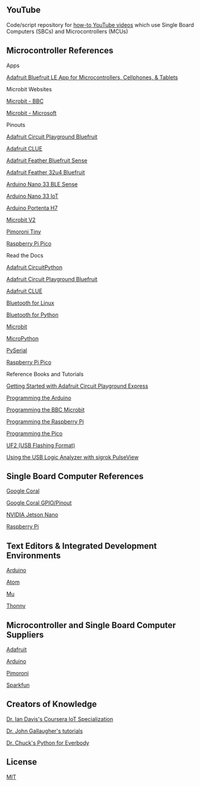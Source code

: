 ## YouTube

Code/script repository for [how-to YouTube videos](https://www.youtube.com/channel/UCDuWq2wFqeVII1KC7grySRg) which use Single Board Computers (SBCs) and Microcontrollers (MCUs)

## Microcontroller References

Apps

  [Adafruit Bluefruit LE App for Microcontrollers, Cellphones, & Tablets](https://learn.adafruit.com/bluefruit-le-connect)

Microbit Websites

  [Microbit - BBC](https://microbit.org)

  [Microbit - Microsoft](https://makecode.microbit.org)

Pinouts

   [Adafruit Circuit Playground Bluefruit](https://github.com/AnchorageBot/YouTube/blob/master/pinoutCPB.pdf)

   [Adafruit CLUE](https://github.com/AnchorageBot/YouTube/blob/master/pinoutCLUE.pdf)

   [Adafruit Feather Bluefruit Sense](https://github.com/AnchorageBot/YouTube/blob/master/pinoutFeatherSense.pdf)

   [Adafruit Feather 32u4 Bluefruit](https://github.com/AnchorageBot/YouTube/blob/master/pinoutBlueFeather32copy.png)

   [Arduino Nano 33 BLE Sense](https://github.com/AnchorageBot/YouTube/blob/master/pinoutNANO33sense.pdf)

   [Arduino Nano 33 IoT](https://github.com/AnchorageBot/YouTube/blob/master/pinoutNANO33IoT.pdf)

   [Arduino Portenta H7](https://github.com/AnchorageBot/YouTube/blob/master/pinoutPortentaH7.pdf)
  
   [Microbit V2](https://github.com/AnchorageBot/YouTube/blob/master/pinoutMicrobitV2.pdf)

   [Pimoroni Tiny](https://github.com/AnchorageBot/YouTube/blob/master/pinoutTiny.png)
  
   [Raspberry Pi Pico](https://github.com/AnchorageBot/YouTube/blob/master/pinoutPico.pdf)

Read the Docs

  [Adafruit CircuitPython](https://docs.circuitpython.org/en/latest/docs/index.html)

  [Adafruit Circuit Playground Bluefruit](https://docs.circuitpython.org/projects/circuitplayground/en/5.0.5/index.html)
  
  [Adafruit CLUE](https://docs.circuitpython.org/projects/clue/en/latest/)
  
  [Bluetooth for Linux](http://www.bluez.org)
  
  [Bluetooth for Python](https://pybluez.readthedocs.io/en/latest/index.html)

  [Microbit](https://microbit-micropython.readthedocs.io/en/latest/index.html)
  
  [MicroPython](https://docs.micropython.org/en/latest/)

  [PySerial](https://pyserial.readthedocs.io/en/latest/)
  
  [Raspberry Pi Pico](https://www.raspberrypi.com/documentation/microcontrollers/raspberry-pi-pico.html)
  
Reference Books and Tutorials

  [Getting Started with Adafruit Circuit Playground Express](https://www.adafruit.com/product/3944)
  
  [Programming the Arduino](https://www.adafruit.com/product/1019)
  
  [Programming the BBC Microbit](http://simonmonk.org/prog-mb/)
  
  [Programming the Raspberry Pi](http://simonmonk.org/programming-raspberry-pi-ed2/)
  
  [Programming the Pico](https://www.adafruit.com/product/5320)
  
  [UF2 (USB Flashing Format)](https://github.com/microsoft/uf2)
  
  [Using the USB Logic Analyzer with sigrok PulseView](https://learn.sparkfun.com/tutorials/using-the-usb-logic-analyzer-with-sigrok-pulseview)

## Single Board Computer References

[Google Coral](https://coral.ai)

[Google Coral GPIO/Pinout](https://github.com/AnchorageBot/YouTube/blob/master/pinoutCoral.jpeg)

[NVIDIA Jetson Nano](https://developer.nvidia.com/embedded/jetson-nano-developer-kit)

[Raspberry Pi](https://www.raspberrypi.org)

## Text Editors & Integrated Development Environments

[Arduino](https://www.arduino.cc/en/software)

[Atom](https://atom.io)

[Mu](https://codewith.mu)

[Thonny](https://thonny.org)

## Microcontroller and Single Board Computer Suppliers

[Adafruit](https://www.adafruit.com)

[Arduino](https://www.arduino.cc)

[Pimoroni](https://shop.pimoroni.com)

[Sparkfun](https://sparkfun.com)

## Creators of Knowledge

[Dr. Ian Davis's Coursera IoT Specialization](https://www.coursera.org/specializations/iot)

[Dr. John Gallaugher's tutorials](https://gallaugher.com)

[Dr. Chuck's Python for Everbody](https://www.py4e.com)

## License
[MIT](https://choosealicense.com/licenses/mit/)
